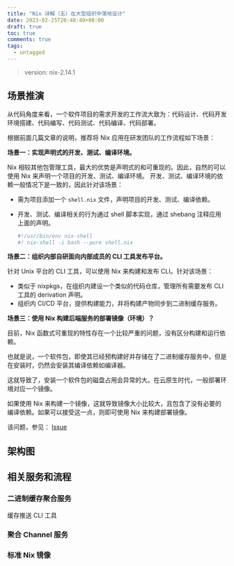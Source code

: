 ```yaml
---
title: "Nix 详解（五）在大型组织中落地设计"
date: 2023-02-25T20:48:49+08:00
draft: true
toc: true
comments: true
tags:
  - untagged
---
```


> version: nix-2.14.1

## 场景推演

从代码角度来看，一个软件项目的需求开发的工作流大致为：代码设计、代码开发环境搭建、代码编写、代码测试、代码编译、代码部署。

根据前面几篇文章的说明，推荐将 Nix 应用在研发团队的工作流程如下场景：

**场景一：实现声明式的开发、测试、编译环境。**

Nix 相较其他包管理工具，最大的优势是声明式的和可重现的。因此，自然的可以使用 Nix 来声明一个项目的开发、测试、编译环境。 开发、测试、编译环境的依赖一般情况下是一致的，因此针对该场景：

* 需为项目添加一个 `shell.nix` 文件，声明项目的开发、测试、编译依赖。
* 开发、测试、编译相关的行为通过 shell 脚本实现，通过 shebang 注释应用上面的声明。

    ```bash
    #!/usr/bin/env nix-shell
    #! nix-shell -i bash --pure shell.nix
    ```

**场景二：组织内部自研面向内部成员的 CLI 工具发布平台。**

针对 Unix 平台的 CLI 工具，可以使用 Nix 来构建和发布 CLI。针对该场景：

* 类似于 nixpkgs，在组织内建设一个类似的代码仓库，管理所有需要发布 CLI 工具的 derivation 声明。
* 组织内 CI/CD 平台，提供构建能力，并将构建产物同步到二进制缓存服务。

**场景三：使用 Nix 构建后端服务的部署镜像（环境）？**

目前，Nix 函数式可重现的特性存在一个比较严重的问题，没有区分构建和运行依赖。

也就是说，一个软件包，即使其已经预构建好并存储在了二进制缓存服务中，但是在安装时，仍然会安装其编译依赖如编译器。

这就导致了，安装一个软件包的磁盘占用会异常的大。在云原生时代，一般部署环境对应一个镜像。

如果使用 Nix 来构建一个镜像，这就导致镜像大小比较大，且包含了没有必要的编译依赖。如果可以接受这一点，则即可使用 Nix 来构建部署镜像。

该问题，参见： [Issue](https://github.com/NixOS/nix/issues/8107)

## 架构图

## 相关服务和流程

### 二进制缓存聚合服务

缓存推送 CLI 工具

### 聚合 Channel 服务

### 标准 Nix 镜像
